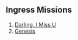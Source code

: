 ## Ingress Missions
1. [Darling, I Miss U](https://github.com/atooy/Ingress/blob/master/Mission/Darling%2C%20I%20Miss%20U.png)
2. [Genesis]()
